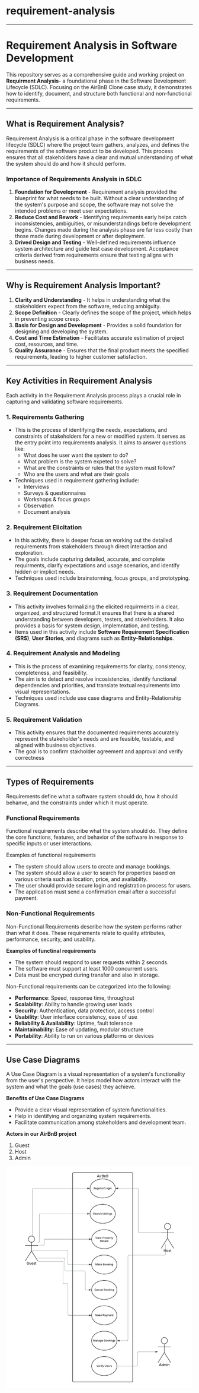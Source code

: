 # requirement-analysis

---

# Requirement Analysis in Software Development

This repository serves as a comprehensive guide and working project on **Requirment Analysis**- a foundational phase in the Software Development Lifecycle (SDLC). Focusing on the AirBnB Clone case study, it demonstrates how to identify, document, and structure both functional and non-functional requirements.

---

## What is Requirement Analysis?

Requirement Analysis is a critical phase in the software development lifecycle (SDLC) where the project team gathers, analyzes, and defines the requirements of the software product to be developed. This process ensures that all stakeholders have a clear and mutual understanding of what the system should do and how it should perform.

### Importance of Requirements Analysis in SDLC
1. **Foundation for Development** - Requirement analysis provided the blueprint for what needs to be built. Without a clear understanding of the system's purpose and scope, the software may not solve the intended problems or meet user expectations.
2. **Reduce Cost and Rework** - Identifying requirements early helps catch inconsistencies, ambiguities, or misunderstandings before development begins. Changes made during the analysis phase are far less costly than those made during development or after deployment.
3. **Drived Design and Testing** - Well-defined requirements influence system architecture and guide test case development. Acceptance criteria derived from requirements ensure that testing aligns with business needs.

---

## Why is Requirement Analysis Important?

1. **Clarity and Understanding** - It helps in understanding what the stakeholders expect from the software, reducing ambiguity.
2. **Scope Definition** - Clearly defines the scope of the project, which helps in preventing scope creep.
3. **Basis for Design and Development** - Provides a solid foundation for designing and developing the system.
4. **Cost and Time Estimation** - Facilitates accurate estimation of project cost, resources, and time.
5. **Quality Assurance** - Ensures that the final product meets the specified requirements, leading to higher customer satisfaction.

---

## Key Activities in Requirement Analysis

Each activity in the Requirement Analysis process plays a crucial role in capturing and validating software requirements.

### 1. Requirements Gathering

  - This is the process of identifying the needs, expectations, and constraints of stakeholders for a new or modified system. It serves as the entry point into requirements analysis. It aims to answer questions like:
    - What does he user want the system to do?
    - What problem is the system expeted to solve?
    - What are the constraints or rules that the system must follow?
    - Who are the users and what are their goals
  - Techniques used in requirement gathering include:
    - Interviews
    - Surveys & questionnaires
    - Workshops & focus groups
    - Observation
    - Document analysis
   
### 2. Requirement Elicitation

  - In this activity, there is deeper focus on working out the detailed requirements from stakeholders through direct interaction and exploration.
  - The goals include capturing detailed, accurate, and complete requirments, clarify expectations and usage scenarios, and identify hidden or implicit needs.
  - Techniques used include brainstorming, focus groups, and prototyping.
   
### 3. Requirement Documentation 

  - This activity involves formalizing the elicited requirments in a clear, organized, and structured format.It ensures that there is a shared understanding between developers, testers, and stakeholders. It also provides a basis for system design, implemntation, and testing.
  - Items used in this activity include **Software Requirement Specification (SRS)**, **User Stories**, and diagrams such as **Entity-Relationships**.
  
### 4. Requirement Analysis and Modeling

  - This is the process of examining requirements for clarity, consistency, completeness, and feasibility.
  - The aim is to detect and resolve incosistencies, identify functional dependencies and priorities, and translate textual requirements into visual representations.
  - Techniques used include use case diagrams and Entity-Relationship Diagrams.

### 5. Requirement Validation
  - This activity ensures that the documented requirements accurately represent the stakeholder's needs and are feasible, testable, and aligned with business objectives.
  - The goal is to confirm stakholder agreement and approval and verify correctness

---

## Types of Requirements

Requirements define what a software system should do, how it should behanve, and the constraints under which it must operate.

### Functional Requirements

Functional requirements describe what the system should do. They define the core functions, features, and behavior of the software in response to specific inputs or user interactions.

Examples of functional requirements
  - The system should allow users to create and manage bookings.
  - The system should allow a user to search for properties based on various criteria such as location, price, and availabilty.
  - The user should provide secure login and registration process for users.
  - The application must send a confirmation email after a successful payment.

### Non-Functional Requirements

Non-Functional Requirements describe how the system performs rather than what it does. These requirements relate to quality attributes, performance, security, and usability.

**Examples of functinal requirements**
  - The system should respond to user requests within 2 seconds.
  - The software must support at least 1000 concurrent users.
  - Data must be encryped during transfer and also in storage.

Non-Functional requirements can be categorized into the following:
  - **Performance**: Speed, response time, throughput
  - **Scalability**: Ability to handle growing user loads
  - **Security**: Authentication, data protection, access control
  - **Usability**: User interface consistency, ease of use
  - **Reliability & Availability**: Uptime, fault tolerance
  - **Maintainability**: Ease of updating, modular structure
  - **Portability**: Ability to run on various platforms or devices

---

## Use Case Diagrams

A Use Case Diagram is a visual representation of a system's functionality from the user's perspective. It helps model how actors interact with the system and what the goals (use cases) they achieve.

**Benefits of Use Case Diagrams**

- Provide a clear visual representation of system functionalities.
- Help in identifying and organizing system requirements.
- Facilitate communication among stakeholders and development team.

**Actors in our AirBnB project**
1. Guest
2. Host
3. Admin

![Use Case Diagram](booking-management-Use-Case-Diagram.png)
